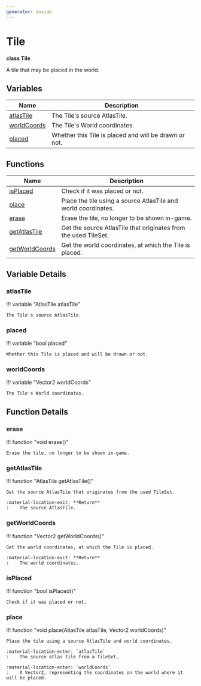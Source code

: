 ```yaml
---
generator: doxide
---
```



# Tile

**class Tile**

A tile that may be placed in the world.


## Variables

| Name | Description |
| ---- | ----------- |
| [atlasTile](#atlasTile) | The Tile's source AtlasTile. |
| [worldCoords](#worldCoords) | The Tile's World coordinates. |
| [placed](#placed) | Whether this Tile is placed and will be drawn or not. |

## Functions

| Name | Description |
| ---- | ----------- |
| [isPlaced](#isPlaced) | Check if it was placed or not. |
| [place](#place) | Place the tile using a source AtlasTile and world coordinates. |
| [erase](#erase) | Erase the tile, no longer to be shown in-game. |
| [getAtlasTile](#getAtlasTile) | Get the source AtlasTile that originates from the used TileSet. |
| [getWorldCoords](#getWorldCoords) | Get the world coordinates, at which the Tile is placed. |

## Variable Details

### atlasTile<a name="atlasTile"></a>

!!! variable "AtlasTile atlasTile"

    The Tile's source AtlasTile.
    

### placed<a name="placed"></a>

!!! variable "bool placed"

    Whether this Tile is placed and will be drawn or not.
    

### worldCoords<a name="worldCoords"></a>

!!! variable "Vector2 worldCoords"

    The Tile's World coordinates.
    

## Function Details

### erase<a name="erase"></a>
!!! function "void erase()"

    Erase the tile, no longer to be shown in-game.
    

### getAtlasTile<a name="getAtlasTile"></a>
!!! function "AtlasTile getAtlasTile()"

    Get the source AtlasTile that originates from the used TileSet.
        
    :material-location-exit: **Return**
    :    The source AtlasTile.
    

### getWorldCoords<a name="getWorldCoords"></a>
!!! function "Vector2 getWorldCoords()"

    Get the world coordinates, at which the Tile is placed.
        
    :material-location-exit: **Return**
    :    The world coordinates.
    

### isPlaced<a name="isPlaced"></a>
!!! function "bool isPlaced()"

    Check if it was placed or not.
    

### place<a name="place"></a>
!!! function "void place(AtlasTile atlasTile, Vector2 worldCoords)"

    Place the tile using a source AtlasTile and world coordinates.
    
    :material-location-enter: `atlasTile`
    :    The source atlas tile from a TileSet.
        
    :material-location-enter: `worldCoords`
    :    A Vector2, representing the coordinates on the world where it will be placed.
    

